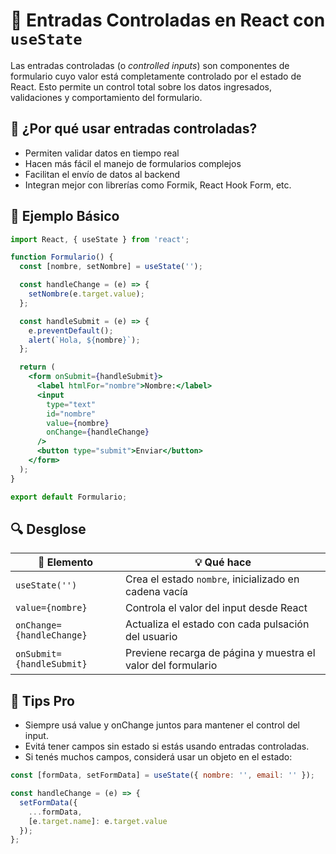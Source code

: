 # 🧠 Entradas Controladas en React con `useState`

Las entradas controladas (o *controlled inputs*) son componentes de formulario cuyo valor está completamente controlado por el estado de React. Esto permite un control total sobre los datos ingresados, validaciones y comportamiento del formulario.

## 🚀 ¿Por qué usar entradas controladas?

- Permiten validar datos en tiempo real
- Hacen más fácil el manejo de formularios complejos
- Facilitan el envío de datos al backend
- Integran mejor con librerías como Formik, React Hook Form, etc.

## 🧩 Ejemplo Básico

```jsx
import React, { useState } from 'react';

function Formulario() {
  const [nombre, setNombre] = useState('');

  const handleChange = (e) => {
    setNombre(e.target.value);
  };

  const handleSubmit = (e) => {
    e.preventDefault();
    alert(`Hola, ${nombre}`);
  };

  return (
    <form onSubmit={handleSubmit}>
      <label htmlFor="nombre">Nombre:</label>
      <input
        type="text"
        id="nombre"
        value={nombre}
        onChange={handleChange}
      />
      <button type="submit">Enviar</button>
    </form>
  );
}

export default Formulario;
```

## 🔍 Desglose

| 🧩 Elemento               | 💡 Qué hace                                                  |
|--------------------------|--------------------------------------------------------------|
| `useState('')`           | Crea el estado `nombre`, inicializado en cadena vacía        |
| `value={nombre}`         | Controla el valor del input desde React                      |
| `onChange={handleChange}`| Actualiza el estado con cada pulsación del usuario           |
| `onSubmit={handleSubmit}`| Previene recarga de página y muestra el valor del formulario |

## 🧪 Tips Pro
+ Siempre usá value y onChange juntos para mantener el control del input.
+ Evitá tener campos sin estado si estás usando entradas controladas.
+ Si tenés muchos campos, considerá usar un objeto en el estado:

```jsx
const [formData, setFormData] = useState({ nombre: '', email: '' });

const handleChange = (e) => {
  setFormData({
    ...formData,
    [e.target.name]: e.target.value
  });
};
```